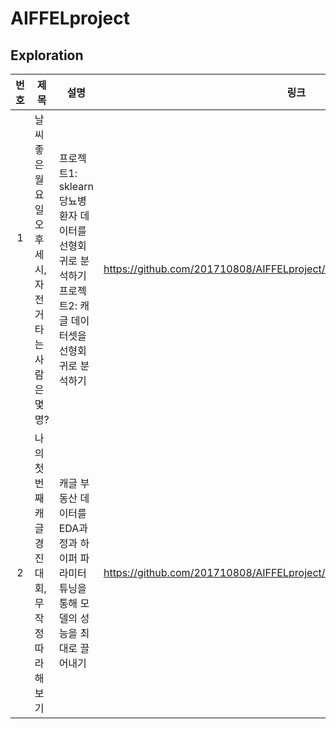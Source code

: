 # AIFFELproject
## Exploration
|번호|제목|설명|링크|
|:---:|---|---|---|
|1 &nbsp; &nbsp; &nbsp; &nbsp; &nbsp; &nbsp; &nbsp; &nbsp; &nbsp;|날씨 좋은 월요일 오후 세 시, 자전거 타는 사람은 몇 명?|프로젝트1: sklearn 당뇨병 환자 데이터를 선형회귀로 분석하기<br/>프로젝트2: 캐글 데이터셋을 선형회귀로 분석하기|https://github.com/201710808/AIFFELproject/blob/main/exploration/e2/e2.ipynb|
|2|나의 첫 번째 캐글 경진대회, 무작정 따라해보기|캐글 부동산 데이터를 EDA과정과 하이퍼 파라미터 튜닝을 통해 모델의 성능을 최대로 끌어내기|https://github.com/201710808/AIFFELproject/blob/main/exploration/e4/e4.ipynb|
